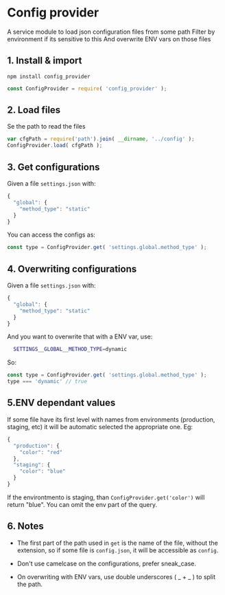 # Config provider

A service module to load json configuration files from some path
Filter by environment if its sensitive to this
And overwrite ENV vars on those files

## 1. Install & import

`npm install config_provider`

```js
const ConfigProvider = require( 'config_provider' );
```

## 2. Load files
Se the path to read the files
```js
var cfgPath = require('path').join( __dirname, '../config' );
ConfigProvider.load( cfgPath );
```

## 3. Get configurations
Given a file `settings.json` with:
```js
{
  "global": {
    "method_type": "static"
  }
}
```

You can access the configs as:
```js
const type = ConfigProvider.get( 'settings.global.method_type' );
```

## 4. Overwriting configurations
Given a file `settings.json` with:
```js
{
  "global": {
    "method_type": "static"
  }
}
```

And you want to overwrite that with a ENV var, use:
```bash
  SETTINGS__GLOBAL__METHOD_TYPE=dynamic
```

So:
```js
const type = ConfigProvider.get( 'settings.global.method_type' );
type === 'dynamic' // true
```
## 5.ENV dependant values
If some file have its first level with names from environments (production, staging, etc) it will be automatic selected the appropriate one. Eg:
```js
{
  "production": { 
    "color": "red"
  },
  "staging": {
    "color": "blue"
  }
}
```

If the environtmento is staging, than `ConfigProvider.get('color')` will return "blue". You can omit the env part of the query.

## 6. Notes

- The first part of the path used in `get` is the name of the file, without the extension, so if some file is `config.json`, it will be accessible as `config`.

- Don't use camelcase on the configurations, prefer sneak_case.

- On overwriting with ENV vars, use double underscores ( _ + _ ) to split the path.
